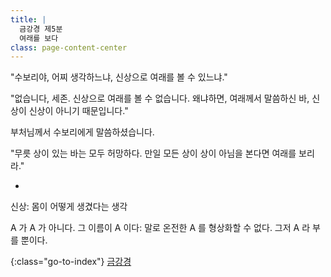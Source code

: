 ```yaml
---
title: |
  금강경 제5분
  여래를 보다
class: page-content-center
---
```


"수보리야, 어찌 생각하느냐,
신상으로 여래를 볼 수 있느냐."

"없습니다, 세존.
신상으로 여래를 볼 수 없습니다.
왜냐하면, 여래께서 말씀하신 바,
신상이 신상이 아니기 때문입니다."

부처님께서 수보리에게 말씀하셨습니다.

"무릇 상이 있는 바는 모두 허망하다.
만일 모든 상이 상이 아님을 본다면 여래를 보리라."

*

신상: 몸이 어떻게 생겼다는 생각

A 가 A 가 아니다. 그 이름이 A 이다:
말로 온전한 A 를 형상화할 수 없다. 그저 A 라 부를 뿐이다.

{:class="go-to-index"}
[금강경](index)